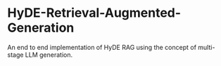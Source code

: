 # HyDE-Retrieval-Augmented-Generation
An end to end implementation of HyDE RAG using the concept of multi-stage LLM generation.
